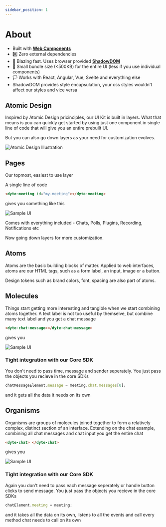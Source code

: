 ```yaml
---
sidebar_position: 1
---
```


# About

- Built with **[Web Components](https://developer.mozilla.org/en-US/docs/Web/Web_Components)**
- 0️⃣ Zero external dependencies
- 🚀 Blazing fast. Uses browser provided **[ShadowDOM](https://developer.mozilla.org/en-US/docs/Web/Web_Components/Using_shadow_DOM)**
- 🤏 Small bundle size (<500KB) for the entire UI (less if you use individual components)
- 🏳️ Works with React, Angular, Vue, Svelte and everything else
- ShadowDOM provides style encapsulation, your css styles wouldn't affect our styles and vice versa

## Atomic Design

Inspired by Atomic Design pricinciples, our UI Kit is built in layers.
What that means is you can quickly get started by using just one component in single line of code that will give you an entire prebuilt UI.

But you can also go down layers as your need for customization evolves.

![Atomic Design Illustration](/atomic.png)

## Pages

Our topmost, easiest to use layer

A single line of code

```html
<dyte-meeting id="my-meeting"></dyte-meeting>
```

gives you something like this

![Sample UI](/UIKit_meeting.png)

Comes with everything included - Chats, Polls, Plugins, Recording, Notifications etc

Now going down layers for more customization.

## Atoms

Atoms are the basic building blocks of matter. Applied to web interfaces, atoms are our HTML tags, such as a form label, an input, image or a button.

Design tokens such as brand colors, font, spacing are also part of atoms.

## Molecules

Things start getting more interesting and tangible when we start combining atoms together.
A text label is not too useful by themselve, but combine many text label and you get a chat message

```html
<dyte-chat-message></dyte-chat-message>
```

gives you

![Sample UI](/UIKit_chat.png)

### Tight integration with our Core SDK

You don't need to pass time, message and sender seperately. You just pass the objects you recieve in the core SDKs

```js
chatMessageElement.message = meeting.chat.messages[0];
```

and it gets all the data it needs on its own

## Organisms

Organisms are groups of molecules joined together to form a relatively complex, distinct section of an interface.
Extending on the chat example, combining all chat messages and chat input you get the entire chat

```html
<dyte-chat> </dyte-chat>
```

gives you

![Sample UI](/UIKit_chatview.png)

### Tight integration with our Core SDK

Again you don't need to pass each message seperately or handle button clicks to send message. You just pass the objects you recieve in the core SDKs

```js
chatElement.meeting = meeting;
```

and it takes all the data on its own, listens to all the events and call every method chat needs to call on its own

